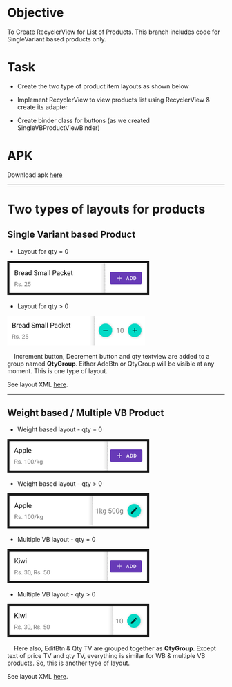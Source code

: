# Objective

To Create RecyclerView for List of Products. This branch includes code for SingleVariant based products only.

# Task

* Create the two type of product item layouts as shown below

* Implement RecyclerView to view products list using RecyclerView & create its adapter

* Create binder class for buttons (as we created SingleVBProductViewBinder)

# APK

Download apk [here](https://github.com/lswarnkar1/NAAD-Sessions-Practice/raw/ecom_admin_0.3/app/build/outputs/apk/debug/app-debug.apk)

---

# Two types of layouts for products

## Single Variant based Product

* Layout for qty = 0

<img title="" src="images/single_vb_0.PNG" alt="single_vb_0.jpeg" width="319" border="5" data-align="center">

* Layout for qty > 0

<img title="" src="images/single_vb_gt0.PNG" alt="single_vb_gt0.jpeg" width="319" data-align="center">

    Increment button, Decrement button and qty textview are added to a group named **QtyGroup**. Either AddBtn or QtyGroup will be visible at any moment. This is one type of layout.

See layout XML [here](app/src/main/res/layout/product_item_single_vb.xml).

---

## Weight based / Multiple VB Product

* Weight based layout - qty = 0

<img title="" src="images/wb_0.PNG" alt="wb_0.jpeg" width="319" border="5" data-align="center">

* Weight based layout - qty > 0

<img title="" src="images/wb_gt0.PNG" alt="wb_gt0.jpeg" width="319" border="5" data-align="center">

* Multiple VB layout - qty = 0

<img title="" src="images/multiple_vb_0.PNG" alt="multiple_vb_0.jpeg" width="319" border="5" data-align="center">

* Multiple VB layout - qty > 0

<img title="" src="images/multiple_vb_gt0.PNG" alt="multiple_vb_gt0.jpeg" width="319" border="5" data-align="center">

    Here also, EditBtn & Qty TV are grouped together as **QtyGroup**. Except text of price TV and qty TV, everything is similar for WB & multiple VB products. So, this is another type of layout.

See layout XML [here](app/src/main/res/layout/product_item_wb_multi_vb.xml).
